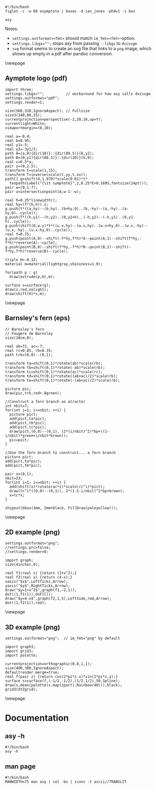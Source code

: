```{.shebang im_out="stdout"}
#!/bin/bash
figlet -c -w 60 asymptote | boxes -d ian_jones -ph4v1 -i box
```

```Imagine
asy
```

Notes:

- `settings.outformat=<fmt>` should match `im_fmt=<fmt>`-option.
- `settings.libgs="";` stops asy from passing `--libgs` to `dvisvgm`
- `svg` format seems to create an svg file that links to a `png` image, which
  shows up empty in a pdf after pandoc conversion.

\newpage

## Aymptote logo (pdf)

```{.asy im_fmt="pdf" caption="Logo"}
import three;
settings.libgs="";          // workaround for how asy calls dvisvgm
settings.outformat="pdf";
settings.render=1;

size(560,320,IgnoreAspect); // Fullsize
size3(140,80,15);
currentprojection=perspective(-2,20,10,up=Y);
currentlight=White;
viewportmargin=(0,10);

real a=-0.4;
real b=0.95;
real y1=-5;
real y2=-3y1/2;
path A=(a,0){dir(10)}::{dir(89.5)}(0,y2);
path B=(0,y1){dir(88.3)}::{dir(20)}(b,0);
real c=0.5*a;
pair z=(0,2.5);
transform t=scale(1,15);
transform T=inverse(scale(t.yy,t.xx));
path[] g=shift(0,1.979)*scale(0.01)*t*
  texpath(Label("{\it symptote}",z,0.25*E+0.169S,fontsize(24pt)));
pair w=(0,1.7);
pair u=intersectionpoint(A,w-1--w);

real h=0.25*linewidth();
real hy=(T*(h,h)).x;
g.push(t*((a,hy)--(b,hy)..(b+hy,0)..(b,-hy)--(a,-hy)..(a-hy,0)..cycle));
g.push(T*((h,y1)--(h,y2)..(0,y2+h)..(-h,y2)--(-h,y1)..(0,y1-h)..cycle));
g.push(shift(0,w.y)*t*((u.x,hy)--(w.x,hy)..(w.x+hy,0)..(w.x,-hy)--(u.x,-hy)..(u.x-hy,0)..cycle));
real f=0.75;
g.push(point(A,0)--shift(-f*hy,f*h)*A--point(A,1)--shift(f*hy,-f*h)*reverse(A)--cycle);
g.push(point(B,0)--shift(f*hy,-f*h)*B--point(B,1)--shift(-f*hy,f*h)*reverse(B)--cycle);

triple H=-0.1Z;
material m=material(lightgray,shininess=1.0);

for(path p : g)
  draw(extrude(p,H),m);

surface s=surface(g);
draw(s,red,nolight);
draw(shift(H)*s,m);
```

\newpage

## Barnsley's fern (eps)

```{.asy im_fmt="eps" caption="barnsley's fern"}
// Barnsley's fern
// Fougère de Barnsley
size(10cm,0);

real ab=72, ac=-7;
real rc=0.85, rb=0.35;
path trk=(0,0)--(0,1);

transform ta=shift(0,1)*rotate(ab)*scale(rb);
transform tb=shift(0,1)*rotate(-ab)*scale(rb);
transform tc=shift(0,1)*rotate(ac)*scale(rc);
transform td=shift(0,1)*rotate((ab+ac)/2)*scale(rb);
transform te=shift(0,1)*rotate(-(ab+ac)/2)*scale(rb);

picture pic;
draw(pic,trk,red+.8green);

//Construct a fern branch as atractor
int nbit=7;
for(int i=1; i<=nbit; ++i) {
  picture pict;
  add(pict,ta*pic);
  add(pict,tb*pic);
  add(pict,tc*pic);
  draw(pict,(0,0)--(0,1), (2*(i/nbit)^2)*bp+((1-i/nbit)*green+i/nbit*brown));
  pic=pict;
}

//Use the fern branch to construct... a fern branch
picture pict;
add(pict,ta*pic);
add(pict,tb*pic);

pair x=(0,1);
nbit=23;
for(int i=1; i<=nbit; ++i) {
  add(shift(x)*rotate(ac*i)*scale(rc^i)*pict);
  draw(tc^i*((0,0)--(0,1)), 2*(1.5-i/nbit)^2*bp+brown);
  x=tc*x;
}

shipout(bbox(3mm, 2mm+black, FillDraw(paleyellow)));
```

\newpage

## 2D example (png)

```{.asy caption="Created by Asymptote"}
settings.outformat="png";
//settings.prc=false;
//settings.render=0;

import graph;
size(4inches,0);

real f1(real x) {return (1+x^2);} 
real f2(real x) {return (4-x);}
xaxis("$x$",LeftTicks,Arrow);
yaxis("$y$",RightTicks,Arrow);
draw("$y=1+x^2$",graph(f1,-2,1)); 
dot((1,f1(1)),UnFill);
draw("$y=4-x$",graph(f2,1,5),LeftSide,red,Arrow);
dot((1,f2(1)),red);
```

\newpage

## 3D example (png)

```asy
settings.outformat="png";  // im_fmt="png" by default

import graph3;
import grid3;
import palette;

currentprojection=orthographic(0.8,1,1);
size(400,300,IgnoreAspect);
defaultrender.merge=true;
real f(pair z) {return cos(2*pi*z.x)*sin(2*pi*z.y);}
surface s=surface(f,(-1/2,-1/2),(1/2,1/2),50,Spline);
draw(s,mean(palette(s.map(zpart),Rainbow(40))),black);
grid3(XYZgrid);
```

\newpage

# Documentation

## asy -h
```{.shebang im_out="stderr"}
#!/bin/bash
asy -h
```

## man page

```{.shebang im_out="stdout"}
#!/bin/bash
MANWIDTH=75 man asy | col -bx | iconv -t ascii//TRANSLIT
```
